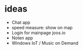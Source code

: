 # ideas
- Chat app <br/>
- speed measure: show on map <br/>
- Login for mainpage joos.io <br/>
- Noten app <br/>
- Windows IoT / Music on Demand <br/>
